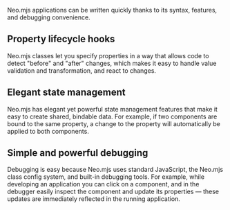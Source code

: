Neo.mjs applications can be written quickly thanks to its syntax, features, and debugging convenience.

## Property lifecycle hooks
Neo.mjs classes let you specify properties in a way that allows code to detect "before" and "after" changes,
which makes it easy to handle value validation and transformation, and react to changes.

## Elegant state management
Neo.mjs has elegant yet powerful state management features that make it easy to create shared, bindable data.
For example, if two components are bound to the same property, a change to the property will automatically be
applied to both components.

## Simple and powerful debugging
Debugging is easy because Neo.mjs uses standard JavaScript, the Neo.mjs class config system, and built-in 
debugging tools. For example, while developing an application you can click on a component, and in the debugger
easily inspect the component and update its properties &mdash; these updates are immediately reflected in the running application.

